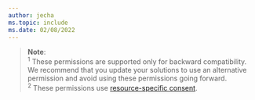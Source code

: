 ```yaml
---
author: jecha
ms.topic: include
ms.date: 02/08/2022
---
```


<!-- markdownlint-disable MD041-->


> **Note**:
<br><sup>1</sup> These permissions are supported only for backward compatibility. We recommend that you update your solutions to use an alternative permission and avoid using these permissions going forward.
<br><sup>2</sup> These permissions use [resource-specific consent](/microsoftteams/platform/graph-api/rsc/resource-specific-consent).
